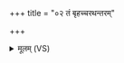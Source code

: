 +++
title = "०२ तं बृहच्चरथन्तरम्"

+++
<details><summary>मूलम् (VS)</summary>

तं बृ॒हच्च॑रथन्त॒रं चा॑दि॒त्याश्च॒ विश्वे॑ च दे॒वा अ॑नु॒व्य᳡चलन् ॥
</details>